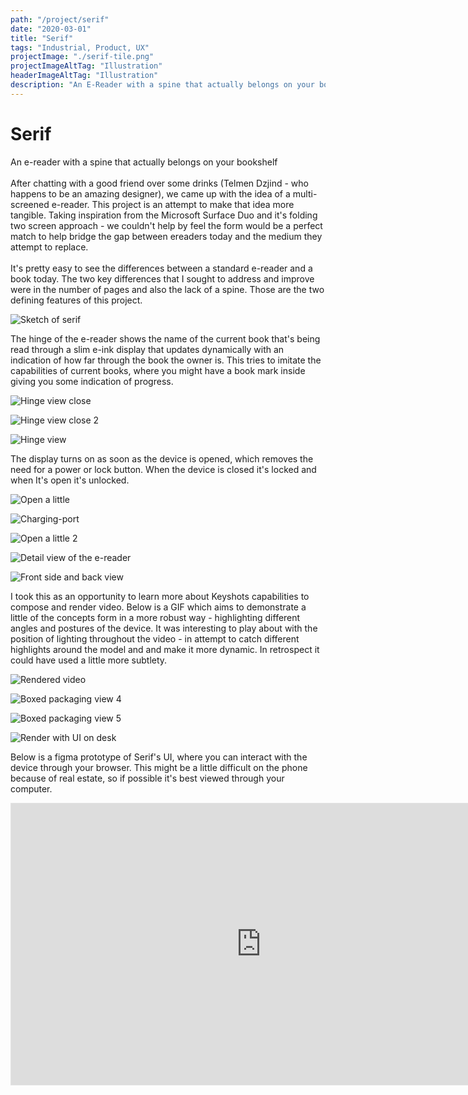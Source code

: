```yaml
---
path: "/project/serif"
date: "2020-03-01"
title: "Serif"
tags: "Industrial, Product, UX"
projectImage: "./serif-tile.png"
projectImageAltTag: "Illustration"
headerImageAltTag: "Illustration"
description: "An E-Reader with a spine that actually belongs on your bookshelf."
---
```


<div class="body-text">
    <h1 class="project-title">
        Serif
    </h1>
    <p class="project-description">
        An e-reader with a spine that actually belongs on your bookshelf
        <br/><br/>
        After chatting with a good friend over some drinks (Telmen Dzjind - who happens to be an amazing designer), we came up with the idea of a multi-screened e-reader. This project is an attempt to make that idea more tangible.
        Taking inspiration from the Microsoft Surface Duo and it's folding two screen approach - we couldn't help by feel the form would be a perfect match to help bridge the gap between ereaders today and the medium they attempt to replace.
        <br/><br/>
        It's pretty easy to see the differences between a standard e-reader and a book today. The two key differences that I sought to address and improve were in the number of pages and also the lack of a spine. Those are the two defining features of this project. 
    </p>
</div>

![Sketch of serif](./serif-sketch-with-pages.jpg)

<div class="body-text">
    <p class="project-description">
        The hinge of the e-reader shows the name of the current book that's being read through a slim e-ink display that updates dynamically with an indication of how far through the book the owner is. This tries to imitate the capabilities of current books, where you might have a book mark inside giving you some indication of progress.
    </p>
</div>

<div class="two-images">

![Hinge view close](./hinge-view-close.png)

![Hinge view close 2](./hinge-view-close-2.png)

</div>

![Hinge view](./hinge-view.png)

<div class="body-text">
    <p class="project-description">
        The display turns on as soon as the device is opened, which removes the need for a power or lock button. When the device is closed it's locked and when It's open it's unlocked.
    </p>
</div>

<div class="two-images">

![Open a little](./open-a-little.png)

![Charging-port](./charging-port.png)

</div>

![Open a little 2](./open-a-little-2.png)

![Detail view of the e-reader](./detail.png)

![Front side and back view](./front-side-back.png)

<div class="body-text">
    <p class="project-description">
        I took this as an opportunity to learn more about Keyshots capabilities to compose and render video. Below is a GIF which aims to demonstrate a little of the concepts form in a more robust way - highlighting different angles and postures of the device. It was interesting to play about with the position of lighting throughout the video - in attempt to catch different highlights around the model and and make it more dynamic. In retrospect it could have used a little more subtlety.
    </p>
</div>

![Rendered video](./render.gif)

![Boxed packaging view 4](./Packaging4.png)

![Boxed packaging view 5](./Packaging5.png)

![Render with UI on desk](./context-render-ui.jpg)

<div class="body-text">
    <p class="project-description">
        Below is a figma prototype of Serif's UI, where you can interact with the device through your browser. This might be a little difficult on the phone because of real estate, so if possible it's best viewed through your computer.
    </p>
</div>

<iframe style="border: 1px solid rgba(0, 0, 0, 0.1);" width="800" height="450" src="https://www.figma.com/embed?embed_host=share&url=https%3A%2F%2Fwww.figma.com%2Fproto%2F4oXYDhqPbNdsEIF2MCK6ec%2FUntitled%3Fpage-id%3D171%253A2%26node-id%3D173%253A0%26viewport%3D-170%252C750%252C0.13%26scaling%3Dcontain%26starting-point-node-id%3D173%253A0" allowfullscreen></iframe>

